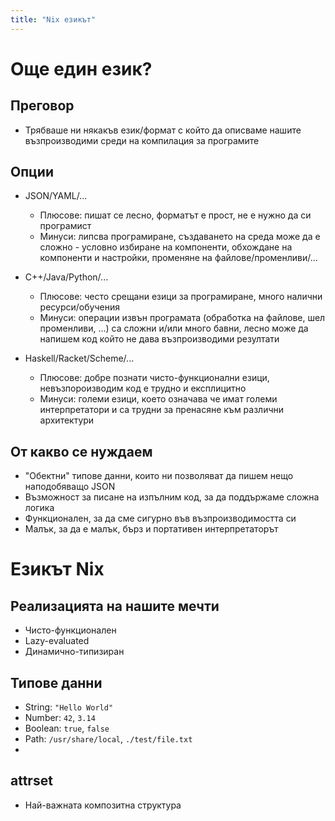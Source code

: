 ```yaml
---
title: "Nix езикът"
---
```


# Още един език?

## Преговор

- Трябваше ни някакъв език/формат с който да описваме нашите възпроизводими среди на компилация за програмите

## Опции

- JSON/YAML/...
  - Плюсове: пишат се лесно, форматът е прост, не е нужно да си програмист
  - Минуси: липсва програмиране, създаването на среда може да е сложно - условно избиране на компоненти, обхождане на компоненти и настройки, променяне на файлове/променливи/...

- C++/Java/Python/...
  - Плюсове: често срещани езици за програмиране, много налични ресурси/обучения
  - Минуси: операции извън програмата (обработка на файлове, шел променливи, ...) са сложни и/или много бавни, лесно може да напишем код който не дава възпроизводими резултати

- Haskell/Racket/Scheme/...
  - Плюсове: добре познати чисто-функционални езици, невъзпороизводим код е трудно и експлицитно
  - Минуси: големи езици, което означава че имат големи интерпретатори и са трудни за пренасяне към различни архитектури

## От какво се нуждаем

- "Обектни" типове данни, които ни позволяват да пишем нещо наподобяващо JSON
- Възможност за писане на изпълним код, за да поддържаме сложна логика
- Функционален, за да сме сигурно във възпроизводимостта си
- Малък, за да е малък, бърз и портативен интерпретаторът

# Езикът Nix

## Реализацията на нашите мечти

- Чисто-функционален
- Lazy-evaluated
- Динамично-типизиран

## Типове данни

- String: `"Hello World"`
- Number: `42`, `3.14`
- Boolean: `true`, `false`
- Path: `/usr/share/local`, `./test/file.txt`
- 

## attrset

- Най-важната композитна структурa
